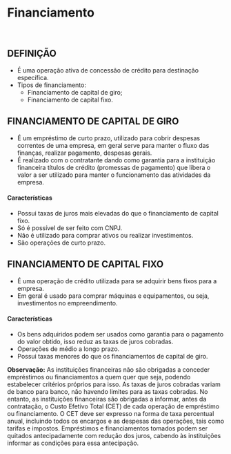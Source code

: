 # Financiamento

<br>

## DEFINIÇÃO
* É uma operação ativa de concessão de crédito para destinação específica.
* Tipos de financiamento:
  - Financiamento de capital de giro;
  - Financiamento de capital fixo.

## FINANCIAMENTO DE CAPITAL DE GIRO
* É um empréstimo de curto prazo, utilizado para cobrir despesas correntes de uma empresa, em geral serve para manter o fluxo das finanças, realizar pagamento, despesas gerais.
* É realizado com o contratante dando como garantia para a instituição financeira títulos de crédito (promessas de pagamento) que libera o valor a ser utilizado para manter o funcionamento das atividades da empresa.

#### Características
* Possui taxas de juros mais elevadas do que o financiamento de capital fixo.
* Só é possível de ser feito com CNPJ.
* Não é utilizado para comprar ativos ou realizar investimentos.
* São operações de curto prazo.

## FINANCIAMENTO DE CAPITAL FIXO
* É uma operação de crédito utilizada para se adquirir bens fixos para a empresa.
* Em geral é usado para comprar máquinas e equipamentos, ou seja, investimentos no empreendimento.

#### Características
* Os bens adquiridos podem ser usados como garantia para o pagamento do valor obtido, isso reduz as taxas de juros cobradas.
* Operações de médio a longo prazo.
* Possui taxas menores do que os financiamentos de capital de giro.

**Observação:** As instituições financeiras não são obrigadas a conceder empréstimos ou financiamentos a quem quer que seja, podendo estabelecer critérios próprios para isso. As taxas de juros cobradas variam de banco para banco, não havendo limites para as taxas cobradas. No entanto, as instituições financeiras são obrigadas a informar, antes da contratação, o Custo Efetivo Total (CET) de cada operação de empréstimo ou financiamento. O CET deve ser expresso na forma de taxa percentual anual, incluindo todos os encargos e as despesas das operações, tais como tarifas e impostos. Empréstimos e financiamentos tomados podem ser quitados antecipadamente com redução dos juros, cabendo às instituições informar as condições para essa antecipação. 